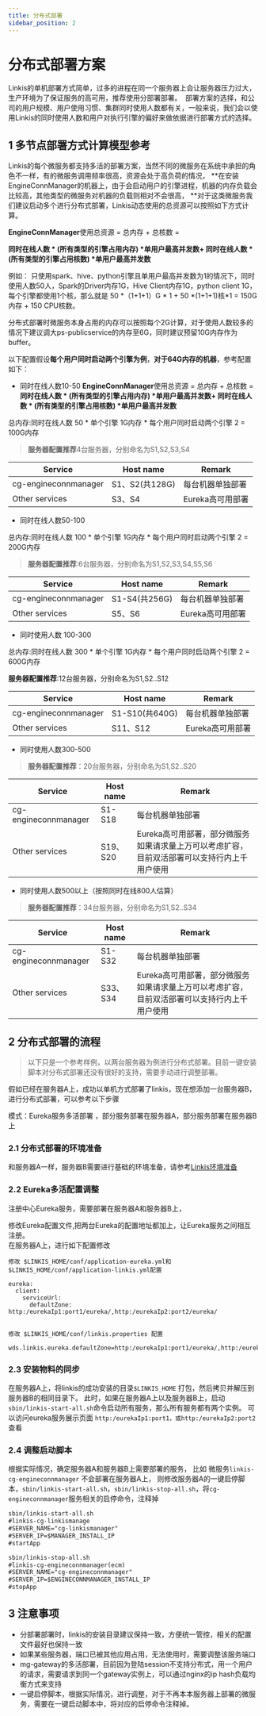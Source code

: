 ```yaml
---
title: 分布式部署
sidebar_position: 2
---
```


分布式部署方案
==================
Linkis的单机部署方式简单，过多的进程在同一个服务器上会让服务器压力过大，生产环境为了保证服务的高可用，推荐使用分部署部署。 
部署方案的选择，和公司的用户规模、用户使用习惯、集群同时使用人数都有关，一般来说，我们会以使用Linkis的同时使用人数和用户对执行引擎的偏好来做依据进行部署方式的选择。

##  1 多节点部署方式计算模型参考

Linkis的每个微服务都支持多活的部署方案，当然不同的微服务在系统中承担的角色不一样，有的微服务调用频率很高，资源会处于高负荷的情况，
**在安装EngineConnManager的机器上，由于会启动用户的引擎进程，机器的内存负载会比较高，其他类型的微服务对机器的负载则相对不会很高，
**对于这类微服务我们建议启动多个进行分布式部署，Linkis动态使用的总资源可以按照如下方式计算。

**EngineConnManager**使用总资源 = 总内存 + 总核数 =

**同时在线人数 \* (所有类型的引擎占用内存) \*单用户最高并发数+ 同时在线人数 \*
(所有类型的引擎占用核数) \*单用户最高并发数**

例如：
只使用spark、hive、python引擎且单用户最高并发数为1的情况下，同时使用人数50人，Spark的Driver内存1G，Hive
Client内存1G，python client 1G，每个引擎都使用1个核，那么就是 50 \*（1+1+1）G \*
1 + 50 \*(1+1+1)核\*1 = 150G 内存 + 150 CPU核数。

分布式部署时微服务本身占用的内存可以按照每个2G计算，对于使用人数较多的情况下建议调大ps-publicservice的内存至6G，同时建议预留10G内存作为buffer。

以下配置假设**每个用户同时启动两个引擎为例**，**对于64G内存的机器**，参考配置如下：

-   同时在线人数10-50
**EngineConnManager**使用总资源 = 总内存 + 总核数 =
**同时在线人数 \* (所有类型的引擎占用内存) \*单用户最高并发数+ 同时在线人数 \*
(所有类型的引擎占用核数) \*单用户最高并发数**

总内存:同时在线人数 50 * 单个引擎 1G内存 * 每个用户同时启动两个引擎 2 = 100G内存

>   **服务器配置推荐**4台服务器，分别命名为S1,S2,S3,S4

| Service              | Host name | Remark           |
|----------------------|-----------|------------------|
| cg-engineconnmanager | S1、S2(共128G)| 每台机器单独部署 |
| Other services       | S3、S4    | Eureka高可用部署 |

-   同时在线人数50-100

总内存:同时在线人数 100 * 单个引擎 1G内存 * 每个用户同时启动两个引擎 2 = 200G内存

>   **服务器配置推荐**:6台服务器，分别命名为S1,S2,S3,S4,S5,S6

| Service              | Host name | Remark           |
|----------------------|-----------|------------------|
| cg-engineconnmanager | S1-S4(共256G)| 每台机器单独部署 |
| Other services       | S5、S6    | Eureka高可用部署 |

-   同时使用人数 100-300


总内存:同时在线人数 300 * 单个引擎 1G内存 * 每个用户同时启动两个引擎 2 = 600G内存

**服务器配置推荐**:12台服务器，分别命名为S1,S2..S12

| Service              | Host name | Remark           |
|----------------------|-----------|------------------|
| cg-engineconnmanager | S1-S10(共640G)| 每台机器单独部署 |
| Other services       | S11、S12  | Eureka高可用部署 |

-   同时使用人数300-500

>   **服务器配置推荐**：20台服务器，分别命名为S1,S2..S20

| Service              | Host name | Remark                                                                                       |
|----------------------|-----------|----------------------------------------------------------------------------------------------|
| cg-engineconnmanager | S1-S18    | 每台机器单独部署                                                                             |
| Other services       | S19、S20  | Eureka高可用部署，部分微服务如果请求量上万可以考虑扩容，目前双活部署可以支持行内上千用户使用 |

-   同时使用人数500以上（按照同时在线800人估算）

>   **服务器配置推荐**：34台服务器，分别命名为S1,S2..S34

| Service              | Host name | Remark                                                                                       |
|----------------------|-----------|----------------------------------------------------------------------------------------------|
| cg-engineconnmanager | S1-S32    | 每台机器单独部署                                                                             |
| Other services       | S33、S34  | Eureka高可用部署，部分微服务如果请求量上万可以考虑扩容，目前双活部署可以支持行内上千用户使用 |


##  2 分布式部署的流程

>以下只是一个参考样例，以两台服务器为例进行分布式部署。目前一键安装脚本对分布式部署还没有很好的支持，需要手动进行调整部署。

假如已经在服务器A上，成功以单机方式部署了linkis，现在想添加一台服务器B，进行分布式部署，可以参考以下步骤

模式：Eureka服务多活部署 ，部分服务部署在服务器A，部分服务部署在服务器B上 

### 2.1 分布式部署的环境准备  
和服务器A一样，服务器B需要进行基础的环境准备，请参考[Linkis环境准备](quick_deploy#3-linkis%E7%8E%AF%E5%A2%83%E5%87%86%E5%A4%87)

### 2.2 Eureka多活配置调整 
注册中心Eureka服务，需要部署在服务器A和服务器B上，


修改Eureka配置文件,把两台Eureka的配置地址都加上，让Eureka服务之间相互注册。  
在服务器A上，进行如下配置修改  

```
修改 $LINKIS_HOME/conf/application-eureka.yml和$LINKIS_HOME/conf/application-linkis.yml配置

eureka:
  client:
    serviceUrl:
      defaultZone: http:/eurekaIp1:port1/eureka/,http:/eurekaIp2:port2/eureka/


修改 $LINKIS_HOME/conf/linkis.properties 配置
  
wds.linkis.eureka.defaultZone=http:/eurekaIp1:port1/eureka/,http:/eurekaIp2:port2/eureka/  
```

### 2.3 安装物料的同步
在服务器A上，将linkis的成功安装的目录`$LINKIS_HOME` 打包，然后拷贝并解压到服务器B的相同目录下。
此时，如果在服务器A上以及服务器B上，启动`sbin/linkis-start-all.sh`命令启动所有服务，那么所有服务都有两个实例。 可以访问eureka服务展示页面 `http:/eurekaIp1:port1，或http:/eurekaIp2:port2` 查看

### 2.4 调整启动脚本 
根据实际情况，确定服务器A和服务器B上需要部署的服务，
比如 微服务`linkis-cg-engineconnmanager` 不会部署在服务器A上，
则修改服务器A的一键启停脚本，`sbin/linkis-start-all.sh`，`sbin/linkis-stop-all.sh`，将`cg-engineconnmanager`服务相关的启停命令，注释掉 
```html
sbin/linkis-start-all.sh
#linkis-cg-linkismanage
#SERVER_NAME="cg-linkismanager"
#SERVER_IP=$MANAGER_INSTALL_IP
#startApp

sbin/linkis-stop-all.sh
#linkis-cg-engineconnmanager(ecm)
#SERVER_NAME="cg-engineconnmanager"
#SERVER_IP=$ENGINECONNMANAGER_INSTALL_IP
#stopApp

```


## 3 注意事项
- 分部署部署时，linkis的安装目录建议保持一致，方便统一管控，相关的配置文件最好也保持一致 
- 如果某些服务器，端口已被其他应用占用，无法使用时，需要调整该服务端口
- mg-gateway的多活部署，目前因为登陆session不支持分布式，用一个用户的请求，需要请求到同一个gateway实例上，可以通过nginx的ip hash负载均衡方式来支持
- 一键启停脚本，根据实际情况，进行调整，对于不再本本服务器上部署的微服务，需要在一键启动脚本中，将对应的启停命令注释掉。